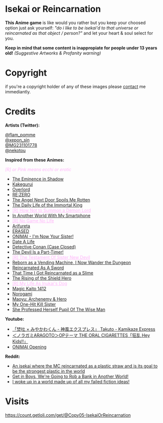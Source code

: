 # Isekai or Reincarnation
**This Anime game** is like would you rather but you keep your choosed option just ask yourself:
*"do i like to be isekai'd to that universe or reincarnated as that object / person?"* and let your heart & soul select for you.

**Keep in mind that some content is inappropiate for people under 13 years old!** *(Suggestive Artworks & Profanity warning)*

# Copyright
if you're a copyright holder of any of these images please [contact](https://twitter.com/Copy2oo5) me immediantly.

# Credits

**Artists (Twitter):**

[@flam_pomme](https://twitter.com/flam_pomme)<br> 
[@xepon_sin](https://twitter.com/xepon_sin)<br>
[@MG231101778](https://twitter.com/MG231101778)<br>
[@nekotou](https://twitter.com/nekotou)<br>

**Inspired from these Animes:**

<i style="color:rgb(255,180,250)">[R] or Pink means ecchi or erotic</i>

- [The Eminence in Shadow](https://myanimelist.net/anime/48316/Kage_no_Jitsuryokusha_ni_Naritakute)
- [Kakegurui](https://myanimelist.net/anime/34933/Kakegurui)
- [Overlord](https://www.crunchyroll.com/series/G69PZ5PDY/overlord)
- [RE:ZERO](https://www.crunchyroll.com/series/GRGG9798R/rezero--starting-life-in-another-world-)
- [The Angel Next Door Spoils Me Rotten](https://www.crunchyroll.com/series/G9VHN91DJ/the-angel-next-door-spoils-me-rotten)
- [The Daily Life of the Immortal King](https://www.crunchyroll.com/series/GZJH3DJ8E/the-daily-life-of-the-immortal-king)
- <a href="https://www.crunchyroll.com/series/GYZJXWWGR/how-not-to-summon-a-demon-lord" style="color:rgb(255,180,250)">[R] How Not to Summon a Demon Lord</a>
- [In Another World With My Smartphone](https://www.crunchyroll.com/series/GYQ4ZWV46/in-another-world-with-my-smartphone)
- <a href="https://myanimelist.net/anime/19815/No_Game_No_Life" style="color:rgb(255,180,250)">[R] No Game No Life</a>
- [Arifureta](https://www.crunchyroll.com/series/G4PH0WXD1/arifureta-from-commonplace-to-worlds-strongest)
- [ERASED](https://www.crunchyroll.com/series/GYGG92K7Y/erased)
- [ONIMAI - I'm Now Your Sister!](https://www.crunchyroll.com/series/GZJH3D0P5/onimai-im-now-your-sister)
- [Date A Life](https://www.crunchyroll.com/series/GYEX5E1G6/date-a-live)
- [Detective Conan (Case Closed)](https://www.crunchyroll.com/series/G6JQVM3ER/case-closed-detective-conan)
- [The Devil Is a Part-Timer!](https://www.crunchyroll.com/series/GR75Z5KKY/the-devil-is-a-part-timer)
- <a href="https://www.crunchyroll.com/series/G67570P3R/the-testament-of-sister-new-devil" style="color:rgb(255,180,250)">[R] The Testament Of Sister New Devil</a>
- [Reborn as a Vending Machine, I Now Wander the Dungeon](https://myanimelist.net/manga/99627/Jidou_Hanbaiki_ni_Umarekawatta_Ore_wa_Meikyuu_wo_Samayou)
- [Reincarnated As A Sword](https://myanimelist.net/anime/49891/Tensei_shitara_Ken_deshita)
- [That Time I Got Reincarnated as a Slime](https://www.crunchyroll.com/series/GYZJ43JMR/that-time-i-got-reincarnated-as-a-slime)
- [The Rising of the Shield Hero](https://www.crunchyroll.com/series/G6W4QKX0R/the-rising-of-the-shield-hero)
- <a href="https://myanimelist.net/anime/51265/Inu_ni_Nattara_Suki_na_Hito_ni_Hirowareta" style="color:rgb(255,180,250)">[R] My Life As Inukai's Dog</a>
- [Magic Kaito 1412](https://www.crunchyroll.com/series/GRDQN0M9Y/magic-kaito-1412)
- [Norogami](https://www.crunchyroll.com/series/G6WEV3WM6/noragami)
- [Maoyu: Archenemy & Hero](https://www.crunchyroll.com/series/G63VWP9VY/maoyu)
- [My One-Hit Kill Sister](https://www.crunchyroll.com/series/G5PHNM717/my-one-hit-kill-sister)
- [She Professed Herself Pupil Of The Wise Man](https://www.crunchyroll.com/series/GG5H5X070/she-professed-herself-pupil-of-the-wise-man)


**Youtube:**

- [「焚吐 × みやかわくん - 神風エクスプレス」 Takuto - Kamikaze Express](https://www.youtube.com/watch?v=3fuIkpN3Jwo)
- [＜ノラガミARAGOTO＞OPテーマ THE ORAL CIGARETTES「狂乱 Hey Kids!!」](https://www.youtube.com/watch?v=C-o8pTi6vd8)
- [ONIMAI Opening](https://www.youtube.com/watch?v=cHcMHceZEuk)

**Reddit:**

- [An isekai where the MC reincarnated as a plastic straw and is its goal to be the strongest plastic in the world](https://www.reddit.com/r/Isekai/comments/jwpju7/comment/gcshkbu/)
- [Get in Boys, We're Going to Rob a Bank in Another World!](https://www.reddit.com/r/IsekaiTitles/comments/11ihitb/get_in_boys_were_going_to_rob_a_bank_in_another/)
- [I woke up in a world made up of all my failed fiction ideas!](https://www.reddit.com/r/IsekaiTitles/comments/z2ds9w/i_woke_up_in_a_world_made_up_of_all_my_failed/)

# Visits
https://count.getloli.com/get/@Copy05-IsekaiOrReincarnation
